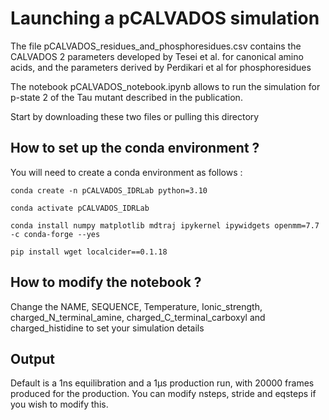 # Launching a pCALVADOS simulation

The file pCALVADOS_residues_and_phosphoresidues.csv contains the CALVADOS 2 parameters developed by Tesei et al. for canonical amino acids, and the parameters derived by Perdikari et al for phosphoresidues

The notebook pCALVADOS_notebook.ipynb allows to run the simulation for p-state 2 of the Tau mutant described in the publication. 

Start by downloading these two files or pulling this directory



## How to set up the conda environment ? 

You will need to create a conda environment as follows :

```
conda create -n pCALVADOS_IDRLab python=3.10

conda activate pCALVADOS_IDRLab

conda install numpy matplotlib mdtraj ipykernel ipywidgets openmm=7.7 -c conda-forge --yes

pip install wget localcider==0.1.18
```


## How to modify the notebook ?

Change the NAME, SEQUENCE, Temperature, Ionic_strength, charged_N_terminal_amine, charged_C_terminal_carboxyl and charged_histidine to set your simulation details



## Output

Default is a 1ns equilibration and a 1µs production run, with 20000 frames produced for the production. You can modify nsteps, stride and eqsteps if you wish to modify this.
